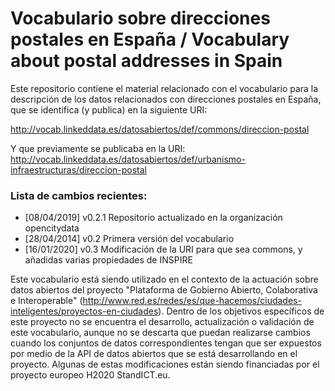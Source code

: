 # Vocabulario sobre direcciones postales en España / Vocabulary about postal addresses in Spain
Este repositorio contiene el material relacionado con el vocabulario para la descripción de los datos relacionados con direcciones postales en España, que se identifica (y publica) en la siguiente URI:

http://vocab.linkeddata.es/datosabiertos/def/commons/direccion-postal

Y que previamente se publicaba en la URI: http://vocab.linkeddata.es/datosabiertos/def/urbanismo-infraestructuras/direccion-postal

### Lista de cambios recientes:
* [08/04/2019] v0.2.1 Repositorio actualizado en la organización opencitydata
* [28/04/2014] v0.2 Primera versión del vocabulario
* [16/01/2020] v0.3 Modificación de la URI para que sea commons, y añadidas varias propiedades de INSPIRE

Este vocabulario está siendo utilizado en el contexto de la actuación sobre datos abiertos del proyecto "Plataforma de Gobierno Abierto, Colaborativa e Interoperable" (http://www.red.es/redes/es/que-hacemos/ciudades-inteligentes/proyectos-en-ciudades). Dentro de los objetivos específicos de este proyecto no se encuentra el desarrollo, actualización o validación de este vocabulario, aunque no se descarta que puedan realizarse cambios cuando los conjuntos de datos correspondientes tengan que ser expuestos por medio de la API de datos abiertos que se está desarrollando en el proyecto. Algunas de estas modificaciones están siendo financiadas por el proyecto europeo H2020 StandICT.eu.

